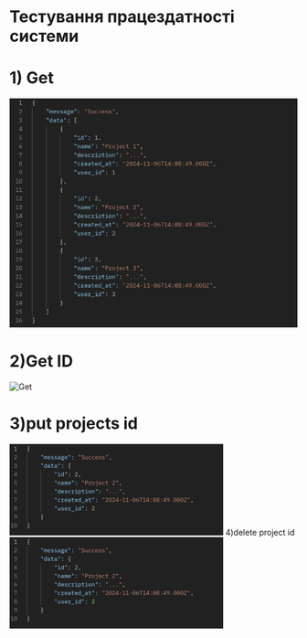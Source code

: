 # Тестування працездатності системи

# 1) Get
![Get](irst.png)
# 2)Get ID
![Get](get_id.png)
# 3)put projects id
![Get](2.png)
4)delete project id
![Get](delete_project_id.png)





